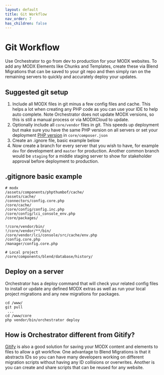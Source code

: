 ```yaml
---
layout: default
title: Git Workflow
nav_order: 7
has_children: false
---
```

# Git Workflow

Use Orchestrator to go from dev to production for your MODX websites. To add any MODX Elements like Chunks and Templates, 
create these via Blend Migrations that can be saved to your git repo and then simply ran on the remaining servers to quickly 
and accurately deploy your updates.

## Suggested git setup

1. Include all MODX files in git minus a few config files and cache. This helps a lot when creating any PHP code as you can use your IDE to help auto complete.
Note Orchestrator does not update MODX versions, so this is still a manual process or via MODXCloud to update. 
2. Optionally include all `core/vendor` files in git. This speeds up deployment but make sure you have the same PHP version on all
servers or set your deployment [PHP version](https://getcomposer.org/doc/06-config.md#platform) in `core/composer.json`
3. Create an .ignore file, basic example below
4. Now create a branch for every server that you wish to have, for example `dev` for development and `master` for production.
Another common branch would be `staging` for a middle staging server to show for stakeholder approval before deployment to 
production.

## .gitignore basic example

```ignore
# modx
/assets/components/phpthumbof/cache/
/assets/cache/
/connectors/config.core.php
/core/cache/
/core/config/config.inc.php
/core/config/lci_console_env.php
/core/packages/

!/core/vendor/bin/
!/core/vendor/**/bin/
/core/vendor/lci/console/src/cache/env.php
/config.core.php
/manager/config.core.php

# Local project
/core/components/blend/database/history/

```

## Deploy on a server

Orchestrator has a deploy command that will check your related config files to install or update any defined MODX extras 
as well as run your local project migrations and any new migrations for packages.

```
cd /www/
git pull
 ...
cd /www/core
php vendor/bin/orchestrator deploy
```

## How is Orchestrator different from Gitify?

[Gitify](https://docs.modmore.com/en/Open_Source/Gitify/Installation/index.html) is also a good solution for saving your
MODX content and elements to files to allow a git workflow. One advantage to Blend Migrations is that it abstracts IDs so
you can have many developers working on different migration scripts without having any ID collisions or overwrites. Another
is you can create and share scripts that can be reused for any website. 

